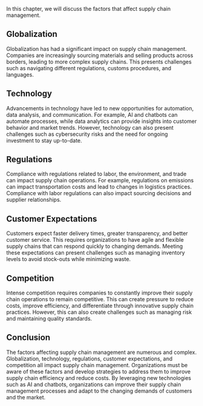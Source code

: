 
In this chapter, we will discuss the factors that affect supply chain management.

Globalization
-------------

Globalization has had a significant impact on supply chain management. Companies are increasingly sourcing materials and selling products across borders, leading to more complex supply chains. This presents challenges such as navigating different regulations, customs procedures, and languages.

Technology
----------

Advancements in technology have led to new opportunities for automation, data analysis, and communication. For example, AI and chatbots can automate processes, while data analytics can provide insights into customer behavior and market trends. However, technology can also present challenges such as cybersecurity risks and the need for ongoing investment to stay up-to-date.

Regulations
-----------

Compliance with regulations related to labor, the environment, and trade can impact supply chain operations. For example, regulations on emissions can impact transportation costs and lead to changes in logistics practices. Compliance with labor regulations can also impact sourcing decisions and supplier relationships.

Customer Expectations
---------------------

Customers expect faster delivery times, greater transparency, and better customer service. This requires organizations to have agile and flexible supply chains that can respond quickly to changing demands. Meeting these expectations can present challenges such as managing inventory levels to avoid stock-outs while minimizing waste.

Competition
-----------

Intense competition requires companies to constantly improve their supply chain operations to remain competitive. This can create pressure to reduce costs, improve efficiency, and differentiate through innovative supply chain practices. However, this can also create challenges such as managing risk and maintaining quality standards.

Conclusion
----------

The factors affecting supply chain management are numerous and complex. Globalization, technology, regulations, customer expectations, and competition all impact supply chain management. Organizations must be aware of these factors and develop strategies to address them to improve supply chain efficiency and reduce costs. By leveraging new technologies such as AI and chatbots, organizations can improve their supply chain management processes and adapt to the changing demands of customers and the market.
